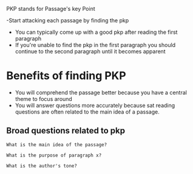 PKP stands for Passage's key Point

-Start attacking each passage by finding the pkp

-   You can typically come up with a good pkp after reading the first paragraph
-   If you're unable to find the pkp in the first paragraph you should continue to the second paragraph until it becomes apparent

# Benefits of finding PKP

-   You will comprehend the passage better because you have a central theme to focus around
-   You will answer questions more accurately because sat reading questions are often related to the main idea of a passage.

## Broad questions related to pkp

`What is the main idea of the passage?`

`What is the purpose of paragraph x?`

`What is the author's tone?`